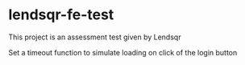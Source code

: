 # lendsqr-fe-test
This project is an assessment test given by Lendsqr

Set a timeout function to simulate loading on click of the login button